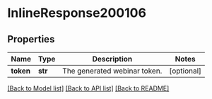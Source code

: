 # InlineResponse200106

## Properties
Name | Type | Description | Notes
------------ | ------------- | ------------- | -------------
**token** | **str** | The generated webinar token. | [optional] 

[[Back to Model list]](../README.md#documentation-for-models) [[Back to API list]](../README.md#documentation-for-api-endpoints) [[Back to README]](../README.md)


